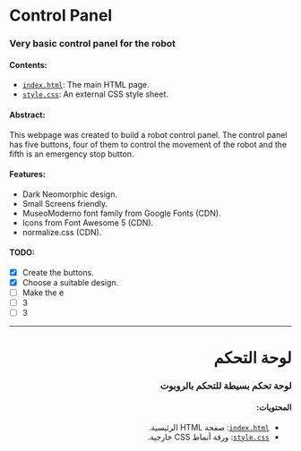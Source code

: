 # Control Panel
### Very basic control panel for the robot


#### Contents:

- [`index.html`](Control%20Panel/index.html): The main HTML page.
- [`style.css`](Control%20Panel/style.css): An external CSS style sheet.

#### Abstract:

This webpage was created to build a robot control panel.
The control panel has five buttons, four of them to control the movement of the robot and the fifth is an emergency stop button.

#### Features:
- Dark Neomorphic design.
- Small Screens friendly.
- MuseoModerno font family from Google Fonts (CDN).
- Icons from Font Awesome 5 (CDN).
- normalize.css (CDN).

#### TODO:

- [x] Create the buttons.
- [x] Choose a suitable design.
- [ ] Make the e
- [ ] 3
- [ ] 3

------
<div dir="rtl">

# لوحة التحكم
### لوحة تحكم بسيطة للتحكم بالروبوت


#### المحتويات:

- [`index.html`](Control%20Panel/index.html): صفحة HTML الرئيسية.
- [`style.css`](Control%20Panel/style.css): ورقة أنماط CSS خارجية.

</div>

